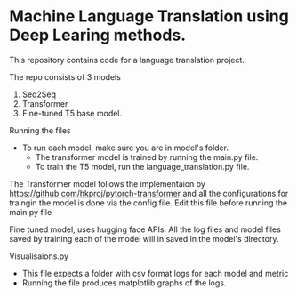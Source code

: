 # Machine Language Translation using Deep Learing methods.

This repository contains code for a language translation project.

The repo consists of 3 models 
1. Seq2Seq
2. Transformer
3. Fine-tuned T5 base model.

Running the files
- To run each model, make sure you are in model's folder.
  -  The transformer model is trained by running the main.py file.
  - To train the T5 model, run the language_translation.py file.

The Transformer model follows the implementaion by https://github.com/hkproj/pytorch-transformer
and all the configurations for traingin the model is done via the config file. Edit this file before running the main.py file

Fine tuned model, uses hugging face APIs. All the log files and model files saved by training each of the model will in saved in the model's directory.

Visualisaions.py 
- This file expects a folder with csv format logs for each model and metric
- Running the file produces matplotlib graphs of the logs.
